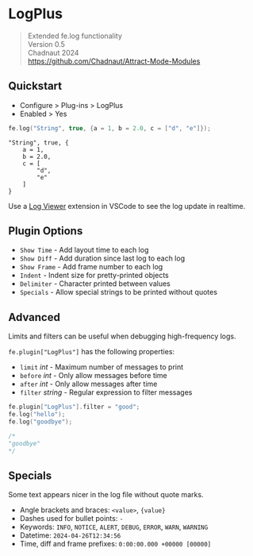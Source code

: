 # LogPlus

> Extended fe.log functionality  
> Version 0.5  
> Chadnaut 2024  
> https://github.com/Chadnaut/Attract-Mode-Modules

## Quickstart

- Configure > Plug-ins > LogPlus
- Enabled > Yes

```cpp
fe.log("String", true, {a = 1, b = 2.0, c = ["d", "e"]});
```

```log
"String", true, {
    a = 1, 
    b = 2.0, 
    c = [
        "d", 
        "e"
    ]
}
```

Use a [Log Viewer](https://marketplace.visualstudio.com/items?itemName=berublan.vscode-log-viewer) extension in VSCode to see the log update in realtime.

## Plugin Options

- `Show Time` - Add layout time to each log
- `Show Diff` - Add duration since last log to each log
- `Show Frame` - Add frame number to each log
- `Indent` - Indent size for pretty-printed objects
- `Delimiter` - Character printed between values
- `Specials` - Allow special strings to be printed without quotes

## Advanced

Limits and filters can be useful when debugging high-frequency logs.

`fe.plugin["LogPlus"]` has the following properties:
- `limit` *int* - Maximum number of messages to print
- `before` *int* - Only allow messages before time
- `after` *int* - Only allow messages after time
- `filter` *string* - Regular expression to filter messages

```cpp
fe.plugin["LogPlus"].filter = "good";
fe.log("hello");
fe.log("goodbye");

/*
"goodbye"
*/
```

## Specials

Some text appears nicer in the log file without quote marks.

- Angle brackets and braces: `<value>`, `{value}`
- Dashes used for bullet points: ` - `
- Keywords: `INFO`, `NOTICE`, `ALERT`, `DEBUG`, `ERROR`, `WARN`, `WARNING`
- Datetime: `2024-04-26T12:34:56`
- Time, diff and frame prefixes: `0:00:00.000 +00000 [00000]`
